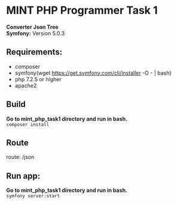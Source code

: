 # MINT PHP Programmer Task 1
__Converter Json Tree__ <br />
__Symfony:__ Version 5.0.3 

## Requirements:
- composer
- symfony(wget https://get.symfony.com/cli/installer -O - | bash)
- php 7.2.5 or higher
- apache2

## Build
__Go to mint_php_task1 directory and run in bash.__ <br />
```composer install```

## Route
route: /json

## Run app:
__Go to mint_php_task1 directory and run in bash.__ <br />
```symfony server:start```